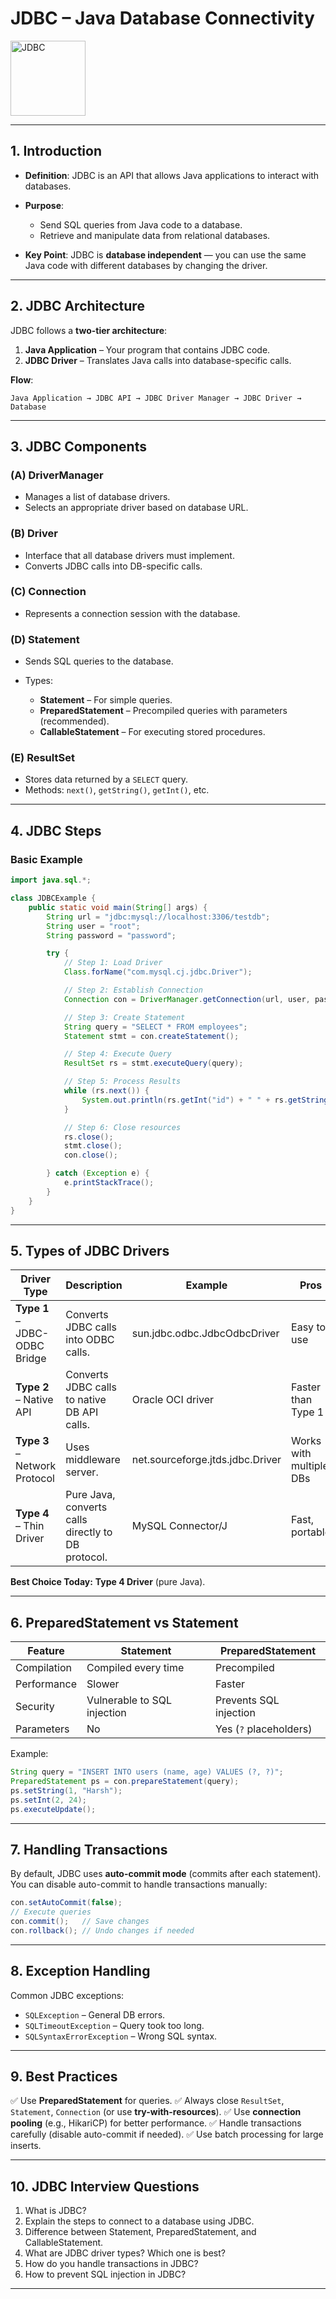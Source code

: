 # **JDBC – Java Database Connectivity**
<a href="#">
  <img src="https://img.shields.io/badge/JDBC-007396?style=for-the-badge&logo=java&logoColor=white" alt="JDBC" width="120"/>
</a>

---

## **1. Introduction**

* **Definition**: JDBC is an API that allows Java applications to interact with databases.
* **Purpose**:

  * Send SQL queries from Java code to a database.
  * Retrieve and manipulate data from relational databases.
* **Key Point**: JDBC is **database independent** — you can use the same Java code with different databases by changing the driver.

---

## **2. JDBC Architecture**

JDBC follows a **two-tier architecture**:

1. **Java Application** – Your program that contains JDBC code.
2. **JDBC Driver** – Translates Java calls into database-specific calls.

**Flow**:

```
Java Application → JDBC API → JDBC Driver Manager → JDBC Driver → Database
```

---

## **3. JDBC Components**

### **(A) DriverManager**

* Manages a list of database drivers.
* Selects an appropriate driver based on database URL.

### **(B) Driver**

* Interface that all database drivers must implement.
* Converts JDBC calls into DB-specific calls.

### **(C) Connection**

* Represents a connection session with the database.

### **(D) Statement**

* Sends SQL queries to the database.
* Types:

  * **Statement** – For simple queries.
  * **PreparedStatement** – Precompiled queries with parameters (recommended).
  * **CallableStatement** – For executing stored procedures.

### **(E) ResultSet**

* Stores data returned by a `SELECT` query.
* Methods: `next()`, `getString()`, `getInt()`, etc.

---

## **4. JDBC Steps**

### **Basic Example**

```java
import java.sql.*;

class JDBCExample {
    public static void main(String[] args) {
        String url = "jdbc:mysql://localhost:3306/testdb";
        String user = "root";
        String password = "password";

        try {
            // Step 1: Load Driver
            Class.forName("com.mysql.cj.jdbc.Driver");

            // Step 2: Establish Connection
            Connection con = DriverManager.getConnection(url, user, password);

            // Step 3: Create Statement
            String query = "SELECT * FROM employees";
            Statement stmt = con.createStatement();

            // Step 4: Execute Query
            ResultSet rs = stmt.executeQuery(query);

            // Step 5: Process Results
            while (rs.next()) {
                System.out.println(rs.getInt("id") + " " + rs.getString("name"));
            }

            // Step 6: Close resources
            rs.close();
            stmt.close();
            con.close();

        } catch (Exception e) {
            e.printStackTrace();
        }
    }
}
```

---

## **5. Types of JDBC Drivers**

| Driver Type                   | Description                                        | Example                          | Pros                    | Cons                       |
| ----------------------------- | -------------------------------------------------- | -------------------------------- | ----------------------- | -------------------------- |
| **Type 1** – JDBC-ODBC Bridge | Converts JDBC calls into ODBC calls.               | sun.jdbc.odbc.JdbcOdbcDriver     | Easy to use             | Requires ODBC driver, slow |
| **Type 2** – Native API       | Converts JDBC calls to native DB API calls.        | Oracle OCI driver                | Faster than Type 1      | Requires native library    |
| **Type 3** – Network Protocol | Uses middleware server.                            | net.sourceforge.jtds.jdbc.Driver | Works with multiple DBs | Requires middleware        |
| **Type 4** – Thin Driver      | Pure Java, converts calls directly to DB protocol. | MySQL Connector/J                | Fast, portable          | DB-specific                |

**Best Choice Today:** **Type 4 Driver** (pure Java).

---

## **6. PreparedStatement vs Statement**

| Feature     | Statement                   | PreparedStatement      |
| ----------- | --------------------------- | ---------------------- |
| Compilation | Compiled every time         | Precompiled            |
| Performance | Slower                      | Faster                 |
| Security    | Vulnerable to SQL injection | Prevents SQL injection |
| Parameters  | No                          | Yes (`?` placeholders) |

Example:

```java
String query = "INSERT INTO users (name, age) VALUES (?, ?)";
PreparedStatement ps = con.prepareStatement(query);
ps.setString(1, "Harsh");
ps.setInt(2, 24);
ps.executeUpdate();
```

---

## **7. Handling Transactions**

By default, JDBC uses **auto-commit mode** (commits after each statement).
You can disable auto-commit to handle transactions manually:

```java
con.setAutoCommit(false);
// Execute queries
con.commit();   // Save changes
con.rollback(); // Undo changes if needed
```

---

## **8. Exception Handling**

Common JDBC exceptions:

* `SQLException` – General DB errors.
* `SQLTimeoutException` – Query took too long.
* `SQLSyntaxErrorException` – Wrong SQL syntax.

---

## **9. Best Practices**

✅ Use **PreparedStatement** for queries.
✅ Always close `ResultSet`, `Statement`, `Connection` (or use **try-with-resources**).
✅ Use **connection pooling** (e.g., HikariCP) for better performance.
✅ Handle transactions carefully (disable auto-commit if needed).
✅ Use batch processing for large inserts.

---

## **10. JDBC Interview Questions**

1. What is JDBC?
2. Explain the steps to connect to a database using JDBC.
3. Difference between Statement, PreparedStatement, and CallableStatement.
4. What are JDBC driver types? Which one is best?
5. How do you handle transactions in JDBC?
6. How to prevent SQL injection in JDBC?

---

